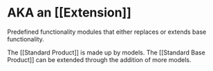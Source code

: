 # AKA an [[Extension]]

Predefined functionality modules that either replaces or extends base functionality.

The [[Standard Product]] is made up by models.
The [[Standard Base Product]] can be extended through the addition of more models.